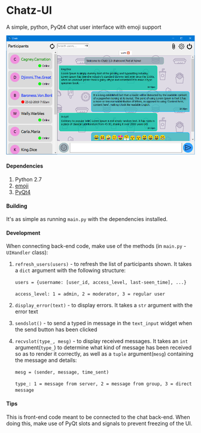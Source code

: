 # Chatz-UI
A simple, python, PyQt4 chat user interface with emoji support

![Chatz Screenshot](chatz.png)

#### Dependencies
1. Python 2.7
2. [emoji](https://pypi.org/project/emoji/)
3. [PyQt4](https://www.lfd.uci.edu/~gohlke/pythonlibs/#pyqt4)

#### Building
It's as simple as running `main.py` with the dependencies installed.

#### Development
When connecting back-end code, make use of the methods (in `main.py` - `UIHandler` class):
1. `refresh_users(users)` - to refresh the list of participants shown. It takes a `dict` argument with the following structure:

    `users = {username: [user_id, access_level, last-seen_time], ...}`
    
    `access_level: 1 = admin, 2 = moderator, 3 = regular user`
2. `display_error(text)` - to display errors. It takes a `str` argument with the error text
3. `sendslot()` - to send a typed in message in the `text_input` widget when the send button has been clicked
4. `recvslot(type_, mesg)` - to display received messages. It takes an `int` argument(`type_`) to determine what kind of message has been received so as to render it correctly, as well as a `tuple` argument(`mesg`) containing the message and details:

    `mesg = (sender, message, time_sent)`
    
    `type_: 1 = message from server, 2 = message from group, 3 = direct message`

#### Tips
This is front-end code meant to be connected to the chat back-end. When doing this, make use of PyQt slots and signals to prevent freezing of the UI.
